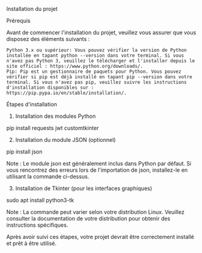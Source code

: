 Installation du projet

Prérequis

Avant de commencer l'installation du projet, veuillez vous assurer que vous disposez des éléments suivants :

    Python 3.x ou supérieur: Vous pouvez vérifier la version de Python installée en tapant python --version dans votre terminal. Si vous n'avez pas Python 3, veuillez le télécharger et l'installer depuis le site officiel : https://www.python.org/downloads/.
    Pip: Pip est un gestionnaire de paquets pour Python. Vous pouvez vérifier si pip est déjà installé en tapant pip --version dans votre terminal. Si vous n'avez pas pip, veuillez suivre les instructions d'installation disponibles sur : https://pip.pypa.io/en/stable/installation/.

Étapes d'installation

1. Installation des modules Python

pip install requests jwt customtkinter

2. Installation du module JSON (optionnel)

pip install json

Note : Le module json est généralement inclus dans Python par défaut. Si vous rencontrez des erreurs lors de l'importation de json, installez-le en utilisant la commande ci-dessus.

3. Installation de Tkinter (pour les interfaces graphiques)

sudo apt install python3-tk

Note : La commande peut varier selon votre distribution Linux. Veuillez consulter la documentation de votre distribution pour obtenir des instructions spécifiques.

Après avoir suivi ces étapes, votre projet devrait être correctement installé et prêt à être utilisé.
